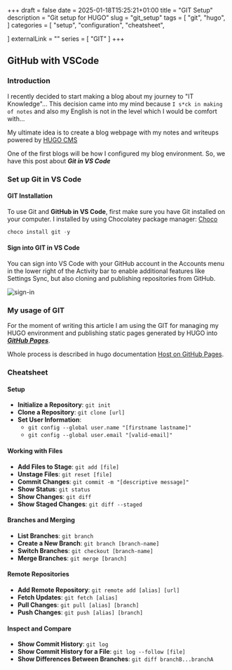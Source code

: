 +++ 
draft = false
date = 2025-01-18T15:25:21+01:00
title = "GIT Setup"
description = "Git setup for HUGO"
slug = "git_setup"
tags = [
    "git",
    "hugo",
]
categories = [
    "setup",
    "configuration",
    "cheatsheet",

]
externalLink = ""
series = [
    "GIT"
    ]
+++

## GitHub with VSCode

### Introduction

I recently decided to start making a blog about my journey to "IT Knowledge"... This decision came into my mind because ```I s*ck in making of notes``` and also my English is not in the level which I would be comfort with...

My ultimate idea is to create a blog webpage with my notes and writeups powered by [HUGO CMS](https://gohugo.io/)

One of the first blogs will be how I configured my blog environment. So, we have this post about ***Git in VS Code***

### Set up Git in VS Code

#### GIT Installation

To use Git and **GitHub in VS Code**, first make sure you have Git installed on your computer.
I installed by using Chocolatey package manager: [Choco](https://chocolatey.org/)

```powershell
choco install git -y
```

#### Sign into GIT in VS Code

You can sign into VS Code with your GitHub account in the Accounts menu in the lower right of the Activity bar to enable additional features like Settings Sync, but also cloning and publishing repositories from GitHub.

![sign-in](/images/signin.png)

### My usage of GIT

For the moment of writing this article I am using the GIT for managing my HUGO environment and publishing static pages generated by HUGO into [***GitHub Pages***](https://pages.github.com/).

Whole process is described in hugo documentation [Host on GitHub Pages](https://gohugo.io/hosting-and-deployment/hosting-on-github).

### Cheatsheet

#### Setup

- **Initialize a Repository**: `git init`
- **Clone a Repository**: `git clone [url]`
- **Set User Information**:
  - `git config --global user.name "[firstname lastname]"`
  - `git config --global user.email "[valid-email]"`

#### Working with Files

- **Add Files to Stage**: `git add [file]`
- **Unstage Files**: `git reset [file]`
- **Commit Changes**: `git commit -m "[descriptive message]"`
- **Show Status**: `git status`
- **Show Changes**: `git diff`
- **Show Staged Changes**: `git diff --staged`

#### Branches and Merging

- **List Branches**: `git branch`
- **Create a New Branch**: `git branch [branch-name]`
- **Switch Branches**: `git checkout [branch-name]`
- **Merge Branches**: `git merge [branch]`

#### Remote Repositories

- **Add Remote Repository**: `git remote add [alias] [url]`
- **Fetch Updates**: `git fetch [alias]`
- **Pull Changes**: `git pull [alias] [branch]`
- **Push Changes**: `git push [alias] [branch]`

#### Inspect and Compare

- **Show Commit History**: `git log`
- **Show Commit History for a File**: `git log --follow [file]`
- **Show Differences Between Branches**: `git diff branchB...branchA`

